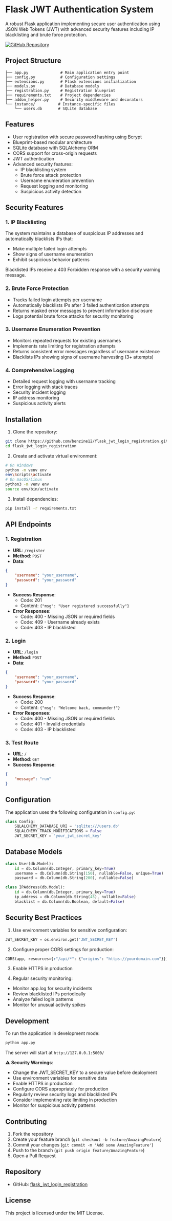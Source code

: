 # Flask JWT Authentication System
A robust Flask application implementing secure user authentication using JSON Web Tokens (JWT) with advanced security features including IP blacklisting and brute force protection.

[![GitHub Repository](https://img.shields.io/badge/GitHub-flask_jwt_login_registration-blue?style=flat&logo=github)](https://github.com/benzine12/flask_jwt_login_registration)

## Project Structure
```
├── app.py              # Main application entry point
├── config.py           # Configuration settings
├── extensions.py       # Flask extensions initialization
├── models.py           # Database models
├── registration.py     # Registration blueprint
├── requirements.txt    # Project dependencies
├── addon_helper.py     # Security middleware and decorators
└── instance/          # Instance-specific files
    └── users.db       # SQLite database
```

## Features
- User registration with secure password hashing using Bcrypt
- Blueprint-based modular architecture
- SQLite database with SQLAlchemy ORM
- CORS support for cross-origin requests
- JWT authentication
- Advanced security features:
  - IP blacklisting system
  - Brute force attack protection
  - Username enumeration prevention
  - Request logging and monitoring
  - Suspicious activity detection

## Security Features

### 1. IP Blacklisting
The system maintains a database of suspicious IP addresses and automatically blacklists IPs that:
- Make multiple failed login attempts
- Show signs of username enumeration
- Exhibit suspicious behavior patterns

Blacklisted IPs receive a 403 Forbidden response with a security warning message.

### 2. Brute Force Protection
- Tracks failed login attempts per username
- Automatically blacklists IPs after 3 failed authentication attempts
- Returns masked error messages to prevent information disclosure
- Logs potential brute force attacks for security monitoring

### 3. Username Enumeration Prevention
- Monitors repeated requests for existing usernames
- Implements rate limiting for registration attempts
- Returns consistent error messages regardless of username existence
- Blacklists IPs showing signs of username harvesting (3+ attempts)

### 4. Comprehensive Logging
- Detailed request logging with username tracking
- Error logging with stack traces
- Security incident logging
- IP address monitoring
- Suspicious activity alerts

## Installation
1. Clone the repository:
```bash
git clone https://github.com/benzine12/flask_jwt_login_registration.git
cd flask_jwt_login_registration
```

2. Create and activate virtual environment:
```bash
# On Windows
python -m venv env
env\Scripts\activate
# On macOS/Linux
python3 -m venv env
source env/bin/activate
```

3. Install dependencies:
```bash
pip install -r requirements.txt
```

## API Endpoints

### 1. Registration
- **URL**: `/register`
- **Method**: `POST`
- **Data**:
```json
{
    "username": "your_username",
    "password": "your_password"
}
```
- **Success Response**: 
  - Code: 201
  - Content: `{"msg": "User registered successfully"}`
- **Error Responses**:
  - Code: 400 - Missing JSON or required fields
  - Code: 409 - Username already exists
  - Code: 403 - IP blacklisted

### 2. Login
- **URL**: `/login`
- **Method**: `POST`
- **Data**:
```json
{
    "username": "your_username",
    "password": "your_password"
}
```
- **Success Response**:
  - Code: 200
  - Content: `{"msg": "Welcome back, commander!"}`
- **Error Responses**:
  - Code: 400 - Missing JSON or required fields
  - Code: 401 - Invalid credentials
  - Code: 403 - IP blacklisted

### 3. Test Route
- **URL**: `/`
- **Method**: `GET`
- **Success Response**:
```json
{
    "message": "run"
}
```

## Configuration
The application uses the following configuration in `config.py`:
```python
class Config:
    SQLALCHEMY_DATABASE_URI = 'sqlite:///users.db'
    SQLALCHEMY_TRACK_MODIFICATIONS = False
    JWT_SECRET_KEY = 'your_jwt_secret_key'
```

## Database Models
```python
class User(db.Model):
    id = db.Column(db.Integer, primary_key=True)
    username = db.Column(db.String(150), nullable=False, unique=True)
    password = db.Column(db.String(200), nullable=False)

class IPAddress(db.Model):
    id = db.Column(db.Integer, primary_key=True)
    ip_address = db.Column(db.String(45), nullable=False)
    blacklist = db.Column(db.Boolean, default=False)
```

## Security Best Practices
1. Use environment variables for sensitive configuration:
```python
JWT_SECRET_KEY = os.environ.get('JWT_SECRET_KEY')
```

2. Configure proper CORS settings for production:
```python
CORS(app, resources={r"/api/*": {"origins": "https://yourdomain.com"}})
```

3. Enable HTTPS in production

4. Regular security monitoring:
- Monitor app.log for security incidents
- Review blacklisted IPs periodically
- Analyze failed login patterns
- Monitor for unusual activity spikes

## Development
To run the application in development mode:
```bash
python app.py
```
The server will start at `http://127.0.0.1:5000/`

⚠️ **Security Warnings**: 
- Change the JWT_SECRET_KEY to a secure value before deployment
- Use environment variables for sensitive data
- Enable HTTPS in production
- Configure CORS appropriately for production
- Regularly review security logs and blacklisted IPs
- Consider implementing rate limiting in production
- Monitor for suspicious activity patterns

## Contributing
1. Fork the repository
2. Create your feature branch (`git checkout -b feature/AmazingFeature`)
3. Commit your changes (`git commit -m 'Add some AmazingFeature'`)
4. Push to the branch (`git push origin feature/AmazingFeature`)
5. Open a Pull Request

## Repository
- GitHub: [flask_jwt_login_registration](https://github.com/benzine12/flask_jwt_login_registration)

## License
This project is licensed under the MIT License.